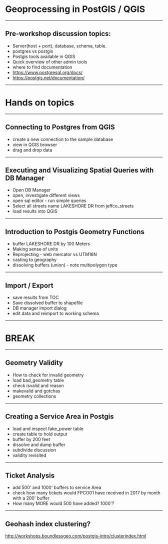 # Geoprocessing in PostGIS / QGIS
---
## Pre-workshop discussion topics:

- Server(host + port), database, schema, table.  
- postgres vs postgis
- Postgis tools available in QGIS
- Quick overview of other admin tools
- where to find documentation
- https://www.postgresql.org/docs/
- https://postgis.net/documentation/
---
# Hands on topics
---
## Connecting to Postgres from QGIS
- create a new connection to the sample database
- view in QGIS browser
- drag and drop data 
---
## Executing and Visualizing Spatial Queries with DB Manager
- Open DB Manager
- open, investigate different views
- open sql editor - run simple queries
- Select all streets name LAKESHORE DR from jeffco_streets
- load results into QGIS
---
## Introduction to Postgis Geometry Functions
- buffer LAKESHORE DR by 100 Meters
- Making sense of units
- Reprojecting - web mercator vs UTM16N
- casting to geography
- dissolving buffers (union) - note multipolygon type
---
## Import / Export
- save results from TOC
- Save dissolved buffer to shapefile
- DB manager import dialog
- edit data and reimport to working schema
---
# BREAK
---
## Geometry Validity
- How to check for invalid geometry
- load bad_geometry table
- check isvalid and reason
- makevalid and gotchas
- geometry collections
---
## Creating a Service Area in Postgis
- load and inspect fake_power table
- create table to hold output
- buffer by 200 feet
- dissolve and dump buffer
- subdivide discussion
- validity revisited
---
## Ticket Analysis 
- add 500' and 1000' buffers to service Area
- check how many tickets would FPCO01 have received in 2017 by month with a 200' buffer
- How many MORE would 500 have added?  1000'?
---
## Geohash index clustering?

http://workshops.boundlessgeo.com/postgis-intro/clusterindex.html















